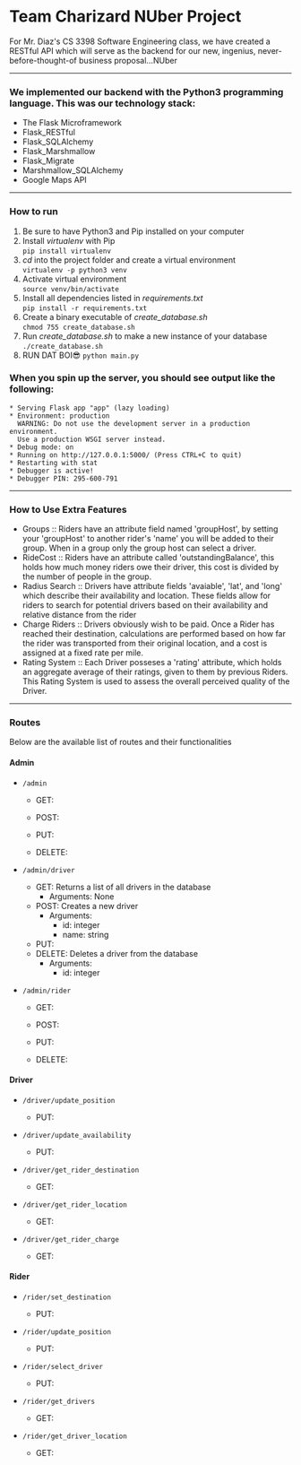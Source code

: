 # Team Charizard NUber Project

For Mr. Diaz's CS 3398 Software Engineering class, we have created a RESTful API which will serve as the backend for our new, ingenius, never-before-thought-of business proposal...NUber

<hr>

### We implemented our backend with the Python3 programming language. This was our technology stack:
- The Flask Microframework
- Flask_RESTful
- Flask_SQLAlchemy
- Flask_Marshmallow
- Flask_Migrate
- Marshmallow_SQLAlchemy
- Google Maps API

<hr>

### How to run
1. Be sure to have Python3 and Pip installed on your computer
2. Install *virtualenv* with Pip <br>
```pip install virtualenv```
3. *cd* into the project folder and create a virtual environment <br>
```virtualenv -p python3 venv```
4. Activate virtual environment <br>
```source venv/bin/activate```
5. Install all dependencies listed in *requirements.txt* <br>
```pip install -r requirements.txt```
6. Create a binary executable of *create_database.sh* <br>
```chmod 755 create_database.sh```
7. Run *create_database.sh* to make a new instance of your database <br>
```./create_database.sh```
8. RUN DAT BOI:sunglasses:
```python main.py```

### When you spin up the server, you should see output like the following:
```
* Serving Flask app "app" (lazy loading)
* Environment: production
  WARNING: Do not use the development server in a production environment.
  Use a production WSGI server instead.
* Debug mode: on
* Running on http://127.0.0.1:5000/ (Press CTRL+C to quit)
* Restarting with stat
* Debugger is active!
* Debugger PIN: 295-600-791
```
<hr>

### How to Use Extra Features

- Groups :: Riders have an attribute field named 'groupHost', by setting 
            your 'groupHost' to another rider's 'name' you will be added to their group. When in 
            a group only the group host can select a driver.
- RideCost :: Riders have an attribute called 'outstandingBalance', this holds how much 
              money riders owe their driver, this cost is divided by the number of people in the group.
- Radius Search :: Drivers have attribute fields 'avaiable', 'lat', and 'long' which describe their availability and location. These                        fields allow for riders to search for potential drivers based on their availability and relative distance from the                      rider
- Charge Riders :: Drivers obviously wish to be paid. Once a Rider has reached their destination, calculations are performed based on                      how far the rider was transported from their original location, and a cost is assigned at a fixed rate per mile.
- Rating System :: Each Driver posseses a 'rating' attribute, which holds an aggregate average of their ratings, given to them by                          previous Riders. This Rating System is used to assess the overall perceived quality of the Driver.

<hr>

### Routes
Below are the available list of routes and their functionalities

#### Admin
- ```/admin```
  - GET:
  
  - POST:
  
  - PUT:
  
  - DELETE:

- ```/admin/driver```
  - GET: Returns a list of all drivers in the database
    - Arguments: None
  - POST: Creates a new driver
    - Arguments: 
      - id: integer
      - name: string
  - PUT:
  - DELETE: Deletes a driver from the database
    - Arguments:
      - id: integer


- ```/admin/rider```
  - GET:
  
  - POST:
  
  - PUT:
  
  - DELETE:


#### Driver
- ```/driver/update_position```
  - PUT:
  
- ```/driver/update_availability```
  - PUT:
  
- ```/driver/get_rider_destination```
  - GET:

- ```/driver/get_rider_location```
  - GET:

- ```/driver/get_rider_charge```
  - GET:

#### Rider
- ```/rider/set_destination```
  - PUT:
  
- ```/rider/update_position```
  - PUT:

- ```/rider/select_driver```
  - PUT:

- ```/rider/get_drivers```
  - GET:

- ```/rider/get_driver_location```
  - GET:
  

